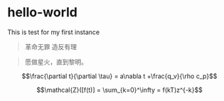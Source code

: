 # hello-world
This is test for my first instance
> 革命无罪
> 造反有理


> 愿做星火，直到黎明。

$$\frac{\partial t}{\partial \tau} = a\nabla t +\frac{q_v}{\rho c_p}$$

$$\mathcal{Z}([f(t)] = \sum_{k=0}^\infty = f(kT)z^{-k}$$
